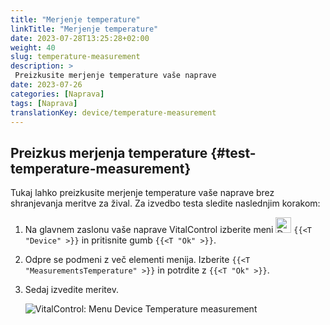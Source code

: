 ```yaml
---
title: "Merjenje temperature"
linkTitle: "Merjenje temperature"
date: 2023-07-28T13:25:28+02:00
weight: 40
slug: temperature-measurement
description: >
 Preizkusite merjenje temperature vaše naprave
date: 2023-07-26
categories: [Naprava]
tags: [Naprava]
translationKey: device/temperature-measurement
---
```

## Preizkus merjenja temperature {#test-temperature-measurement}

Tukaj lahko preizkusite merjenje temperature vaše naprave brez shranjevanja meritve za žival. Za izvedbo testa sledite naslednjim korakom:

1. Na glavnem zaslonu vaše naprave VitalControl izberite meni <img src="/icons/device.svg" width="25" align="bottom" alt="Device" /> `{{<T "Device" >}}` in pritisnite gumb `{{<T "Ok" >}}`.

2. Odpre se podmeni z več elementi menija. Izberite `{{<T "MeasurementsTemperature" >}}` in potrdite z `{{<T "Ok" >}}`.

3. Sedaj izvedite meritev.

   ![VitalControl: Menu Device Temperature measurement](../images/temperature.png "Test temperature measurement")
